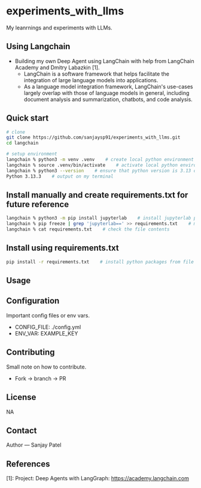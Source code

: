 # experiments_with_llms
My leanrnings and experiments with LLMs. 

## Using Langchain
* Building my own Deep Agent using LangChain with help from LangChain Academy and Dmitry Labazkin [1]. 
    * LangChain is a software framework that helps facilitate the integration of large language models into applications. 
    * As a language model integration framework, LangChain's use-cases largely overlap with those of language models in general, including document analysis and summarization, chatbots, and code analysis.
## Quick start
```bash
# clone
git clone https://github.com/sanjaysp91/experiments_with_llms.git
cd langchain

# setup environment 
langchain % python3 -m venv .venv    # create local python environment 
langchain % source .venv/bin/activate    # activate local python environment 
langchain % python3 --version    # ensure that python version is 3.13 or above 
Python 3.13.3    # output on my terminal 
```

## Install manually and create requirements.txt for future reference 
```bash
langchain % python3 -m pip install jupyterlab    # install jupyterlab python package 
langchain % pip freeze | grep 'jupyterlab==' >> requirements.txt    # manually add a specific package to the requirements file 
langchain % cat requirements.txt    # check the file contents 
```
## Install using requirements.txt
```bash
pip install -r requirements.txt    # install python packages from file 
```

## Usage

## Configuration
Important config files or env vars.
- CONFIG_FILE: ./config.yml
- ENV_VAR: EXAMPLE_KEY

## Contributing
Small note on how to contribute.
- Fork → branch → PR

## License
NA 

## Contact
Author — Sanjay Patel 

## References 
[1]: Project: Deep Agents with LangGraph: https://academy.langchain.com 